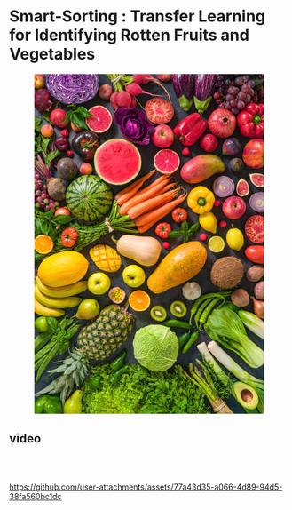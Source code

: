 <h1> Smart-Sorting : Transfer Learning for Identifying Rotten Fruits and Vegetables</h1>
 <div style="text-align:center;">
  <p>            </p> <img src="Project Files/media/dp.png">
 </div>

<h2>video</h2>
<br><br>

https://github.com/user-attachments/assets/77a43d35-a066-4d89-94d5-38fa560bc1dc


